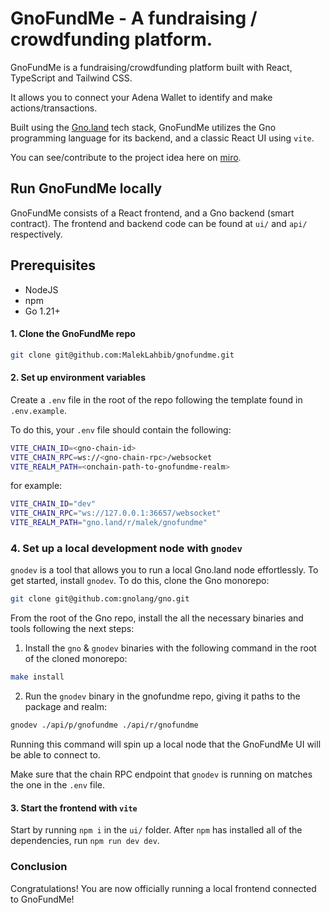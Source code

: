 # GnoFundMe - A fundraising / crowdfunding platform.

GnoFundMe is a fundraising/crowdfunding platform built with React, TypeScript and Tailwind CSS.

It allows you to connect your Adena Wallet to identify and make actions/transactions.

Built using the [Gno.land](https://github.com/gnolang/gno) tech stack, GnoFundMe utilizes the Gno programming language for its backend, and a classic React UI using `vite`.

You can see/contribute to the project idea here on [miro](https://miro.com/welcomeonboard/b080b2NwMXRkbGtxMnVtVjhnWGV4UEUzZlJwZ25UREZFZjc5SWdBa2VFTUZMb3hGbnBMMlQ1M2FaeFdtbXRPNHwzNDU4NzY0NTg4NzczNjIxNDk4fDI=?share_link_id=868999895166).

## Run GnoFundMe locally

GnoFundMe consists of a React frontend, and a Gno backend (smart contract). The frontend and backend code can be found at `ui/` and `api/` respectively.

## Prerequisites
- NodeJS
- npm
- Go 1.21+

#### 1. Clone the GnoFundMe repo

```bash
git clone git@github.com:MalekLahbib/gnofundme.git 
```

#### 2. Set up environment variables

Create a `.env` file in the root of the repo following the template found in 
`.env.example`.

To do this, your `.env` file should contain the following:

```bash
VITE_CHAIN_ID=<gno-chain-id>
VITE_CHAIN_RPC=ws://<gno-chain-rpc>/websocket
VITE_REALM_PATH=<onchain-path-to-gnofundme-realm>
```
for example:

```bash
VITE_CHAIN_ID="dev"
VITE_CHAIN_RPC="ws://127.0.0.1:36657/websocket" 
VITE_REALM_PATH="gno.land/r/malek/gnofundme"
```

### 4. Set up a local development node with `gnodev`

`gnodev` is a tool that allows you to run a local Gno.land node effortlessly.
To get started, install `gnodev`. To do this, clone the Gno monorepo:

```bash
git clone git@github.com:gnolang/gno.git 
```

From the root of the Gno repo, install the all the necessary binaries and 
tools following the next steps:

1. Install the `gno` & `gnodev` binaries with the following command in the root of the cloned monorepo:
```bash
make install
```

2. Run the `gnodev` binary in the gnofundme repo, giving it paths
to the package and realm:
```bash
gnodev ./api/p/gnofundme ./api/r/gnofundme
```

Running this command will spin up a local node that the GnoFundMe UI 
will be able to connect to.

Make sure that the chain RPC endpoint that `gnodev` is running on matches the one
in the `.env` file.

#### 3. Start the frontend with `vite`

Start by running `npm i` in the `ui/` folder. After `npm` has installed all of 
the dependencies, run `npm run dev dev`.

### Conclusion

Congratulations! You are now officially running a local frontend connected to 
GnoFundMe!